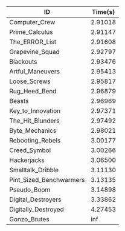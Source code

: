 |ID|Time(s)|
|-|-|
|Computer_Crew|2.91018|
|Prime_Calculus|2.91147|
|The_ERROR_List|2.91608|
|Grapevine_Squad|2.92797|
|Blackouts|2.93476|
|Artful_Maneuvers|2.95413|
|Loose_Screws|2.95817|
|Rug_Heed_Bend|2.96879|
|Beasts|2.96969|
|Key_to_Innovation|2.97371|
|The_Hit_Blunders|2.97492|
|Byte_Mechanics|2.98021|
|Rebooting_Rebels|3.00177|
|Creed_Symbol|3.00266|
|Hackerjacks|3.06500|
|Smalltalk_Dribble|3.11130|
|Pint_Sized_Benchwarmers|3.13135|
|Pseudo_Boom|3.14898|
|Digital_Destroyers|3.33862|
|Digitally_Destroyed|4.27453|
|Gonzo_Brutes|inf|
